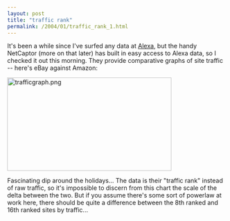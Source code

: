 ```yaml
---
layout: post
title: "traffic rank"
permalink: /2004/01/traffic_rank_1.html
---
```


<p>It's been a while since I've surfed any data at <a href="http://www.alexa.com/">Alexa</a>, but the handy NetCaptor (more on that later) has built in easy access to Alexa data, so I checked it out this morning.  They provide comparative graphs of site traffic -- here's eBay against Amazon:</p>

<p><img alt="trafficgraph.png" src="http://sippey.typepad.com/filtered/trafficgraph.png" width="379" height="216" border="0" /></p>

<p>Fascinating dip around the holidays...  The data is their "traffic rank" instead of raw traffic, so it's impossible to discern from this chart the scale of the delta between the two.  But if you assume there's some sort of powerlaw at work here, there should be quite a difference between the 8th ranked and 16th ranked sites by traffic...</p>


